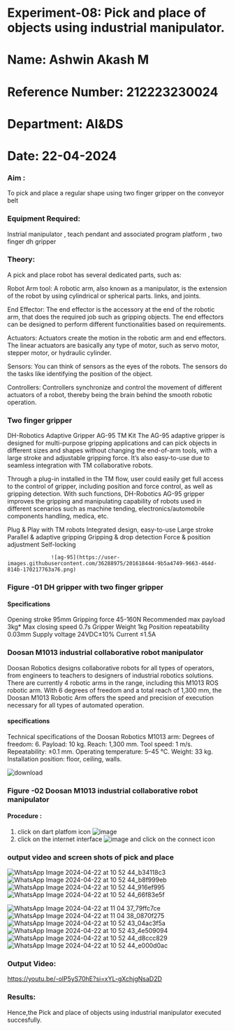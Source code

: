# Experiment-08: Pick and place of objects using industrial manipulator.
# Name: Ashwin Akash M
# Reference Number: 212223230024
# Department: AI&DS
# Date: 22-04-2024
### Aim :
To pick and place a regular shape using two finger gripper on the conveyor belt 
### Equipment Required: 
Instrial manipulator , teach pendant and associated program platform , two finger dh gripper 
      
### Theory: 

A pick and place robot has several dedicated parts, such as:

Robot Arm tool: A robotic arm, also known as a manipulator, is the extension of the robot by using cylindrical or spherical parts. links, and joints.

End Effector: The end effector is the accessory at the end of the robotic arm, that does the required job such as gripping objects. The end effectors can be designed to perform different functionalities based on requirements.

Actuators: Actuators create the motion in the robotic arm and end effectors. The linear actuators are basically any type of motor, such as servo motor, stepper motor, or hydraulic cylinder.

Sensors: You can think of sensors as the eyes of the robots. The sensors do the tasks like identifying the position of the object.

Controllers: Controllers synchronize and control the movement of different actuators of a robot, thereby being the brain behind the smooth robotic operation.


### Two finger gripper 

DH-Robotics
Adaptive Gripper AG-95 TM Kit
The AG-95 adaptive gripper is designed for multi-purpose gripping applications and can pick objects in different sizes and shapes without changing the end-of-arm tools, with a large stroke and adjustable gripping force. It’s also easy-to-use due to seamless integration with TM collaborative robots.

Through a plug-in installed in the TM flow, user could easily get full access to the control of gripper, including position and force control, as well as gripping detection. With such functions, DH-Robotics AG-95 gripper improves the gripping and manipulating capability of robots used in different scenarios such as machine tending, electronics/automobile components handling, medica, etc.

Plug & Play with TM robots
Integrated design, easy-to-use
Large stroke
Parallel & adaptive gripping
Gripping & drop detection
Force & position adjustment
Self-locking

                  ![ag-95](https://user-images.githubusercontent.com/36288975/201618444-9b5a4749-9663-464d-814b-170217763a76.png)
### Figure -01 DH gripper with two finger gripper 

#### Specifications

Opening stroke	95mm
Gripping force 	45-160N
Recommended max payload	3kg*
Max closing speed	0.7s
Gripper Weight	1kg
Position repeatability	0.03mm
Supply voltage	24VDC±10%
Current	≤1.5A



### Doosan M1013 industrial collaborative robot manipulator 
Doosan Robotics designs collaborative robots for all types of operators, from engineers to teachers to designers of industrial robotics solutions. There are currently 4 robotic arms in the range, including this M1013 ROS robotic arm. With 6 degrees of freedom and a total reach of 1,300 mm, the Doosan M1013 Robotic Arm offers the speed and precision of execution necessary for all types of automated operation.

#### specifications 
Technical specifications of the Doosan Robotics M1013 arm:
Degrees of freedom: 6.
Payload: 10 kg.
Reach: 1,300 mm.
Tool speed: 1 m/s.
Repeatability: ±0.1 mm.
Operating temperature: 5–45 °C.
Weight: 33 kg.
Installation position: floor, ceiling, walls.



![download](https://user-images.githubusercontent.com/36288975/201624230-89cc83ff-cecd-49ea-84c6-c67066e9d157.jpg)

### Figure -02 Doosan M1013 industrial collaborative robot manipulator 

#### Procedure : 

1. click on dart platfom icon ![image](https://user-images.githubusercontent.com/36288975/201621038-f1248586-5c20-40fd-8a74-68c7d8b44939.png)
2. click on the internet interface 
![image](https://user-images.githubusercontent.com/36288975/201621235-3b8b46a9-3c19-4207-9ea2-6a7954eb6135.png)
and click on the connect icon 


















### output video and screen shots of pick and place 

![WhatsApp Image 2024-04-22 at 10 52 44_b34118c3](https://github.com/AshwinAkash24/Experiment-08-Pick-and-place-of-objects-using-industrial-manipulator-/assets/144979248/f3b1bccf-3b0e-4ae1-b140-c78cdd84f760)
![WhatsApp Image 2024-04-22 at 10 52 44_b8f999eb](https://github.com/AshwinAkash24/Experiment-08-Pick-and-place-of-objects-using-industrial-manipulator-/assets/144979248/d32183c3-2ac0-4b0c-b084-c0d618b6e4e3)
![WhatsApp Image 2024-04-22 at 10 52 44_916ef995](https://github.com/AshwinAkash24/Experiment-08-Pick-and-place-of-objects-using-industrial-manipulator-/assets/144979248/c3ef86f0-95dc-4f7d-bc00-7d8142a11d87)
![WhatsApp Image 2024-04-22 at 10 52 44_66f83e5f](https://github.com/AshwinAkash24/Experiment-08-Pick-and-place-of-objects-using-industrial-manipulator-/assets/144979248/544394d2-2591-46f5-9dd6-b4e12b053f5d)


![WhatsApp Image 2024-04-22 at 11 04 37_79ffc7ce](https://github.com/AshwinAkash24/Experiment-08-Pick-and-place-of-objects-using-industrial-manipulator-/assets/144979248/48fb0bed-2189-4d85-b845-544324bb597f)
![WhatsApp Image 2024-04-22 at 11 04 38_0870f275](https://github.com/AshwinAkash24/Experiment-08-Pick-and-place-of-objects-using-industrial-manipulator-/assets/144979248/89c0d937-cc43-4ef3-a878-4bc589dbfb30)
![WhatsApp Image 2024-04-22 at 10 52 43_04ac3f5a](https://github.com/AshwinAkash24/Experiment-08-Pick-and-place-of-objects-using-industrial-manipulator-/assets/144979248/57b98911-d1ca-4c24-9e12-310227c712da)
![WhatsApp Image 2024-04-22 at 10 52 43_4e509094](https://github.com/AshwinAkash24/Experiment-08-Pick-and-place-of-objects-using-industrial-manipulator-/assets/144979248/52555d99-2aa6-46c2-b082-e34927906d0c)
![WhatsApp Image 2024-04-22 at 10 52 44_d8ccc829](https://github.com/AshwinAkash24/Experiment-08-Pick-and-place-of-objects-using-industrial-manipulator-/assets/144979248/bd1e6c90-43e3-42d4-a496-66275815c2dc)
![WhatsApp Image 2024-04-22 at 10 52 44_e000d0ac](https://github.com/AshwinAkash24/Experiment-08-Pick-and-place-of-objects-using-industrial-manipulator-/assets/144979248/35ab16db-2870-45ea-b45e-ac9395033d64)
### Output Video:
https://youtu.be/-olP5yS70hE?si=xYL-gXchjgNsaD2D

### Results:
Hence,the Pick and place of objects using industrial manipulator executed succesfully.






